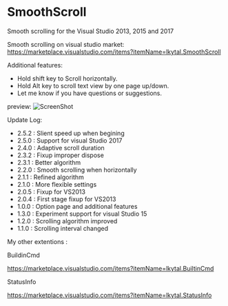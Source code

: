 # SmoothScroll
Smooth scrolling for the Visual Studio 2013, 2015 and 2017

Smooth scrolling on visual studio market:
https://marketplace.visualstudio.com/items?itemName=lkytal.SmoothScroll

Additional features:
* Hold shift key to Scroll horizontally.
* Hold Alt key to scroll text view by one page up/down.
* Let me know if you have questions or suggestions.

preview:
![ScreenShot](https://dn-lkytal.qbox.me/ss.gif)

Update Log:

* 2.5.2 : Slient speed up when begining
* 2.5.0 : Support for visual Studio 2017
* 2.4.0 : Adaptive scroll duration
* 2.3.2 : Fixup improper dispose
* 2.3.1 : Better algorithm
* 2.2.0 : Smooth scrolling when horizontally
* 2.1.1 : Refined algorithm
* 2.1.0 : More flexible settings
* 2.0.5 : Fixup for VS2013
* 2.0.4 : First stage fixup for VS2013
* 1.0.0 : Option page and additional features
* 1.3.0 : Experiment support for visual Studio 15
* 1.2.0 : Scrolling algorithm improved
* 1.1.0 : Scrolling interval changed

My other extentions :

BuildinCmd

https://marketplace.visualstudio.com/items?itemName=lkytal.BuiltinCmd

StatusInfo

https://marketplace.visualstudio.com/items?itemName=lkytal.StatusInfo
